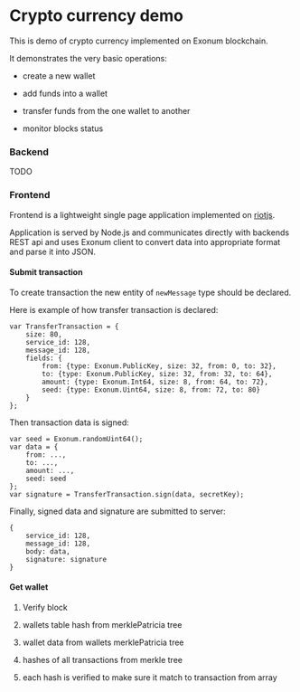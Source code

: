 # Crypto currency demo

This is demo of crypto currency implemented on Exonum blockchain.

It demonstrates the very basic operations:

- create a new wallet

- add funds into a wallet

- transfer funds from the one wallet to another

- monitor blocks status

### Backend

TODO

### Frontend

Frontend is a lightweight single page application implemented on [riotjs](https://github.com/riot/riot).

Application is served by Node.js and communicates directly with backends REST api and uses Exonum client to convert data into appropriate format and parse it into JSON.

#### Submit transaction

To create transaction the new entity of `newMessage` type should be declared.

Here is example of how transfer transaction is declared:

```
var TransferTransaction = {
    size: 80,
    service_id: 128,
    message_id: 128,
    fields: {
        from: {type: Exonum.PublicKey, size: 32, from: 0, to: 32},
        to: {type: Exonum.PublicKey, size: 32, from: 32, to: 64},
        amount: {type: Exonum.Int64, size: 8, from: 64, to: 72},
        seed: {type: Exonum.Uint64, size: 8, from: 72, to: 80}
    }
};
```

Then transaction data is signed:

```
var seed = Exonum.randomUint64();
var data = {
    from: ...,
    to: ...,
    amount: ...,
    seed: seed
};
var signature = TransferTransaction.sign(data, secretKey);
```

Finally, signed data and signature are submitted to server:

```
{
    service_id: 128,
    message_id: 128,
    body: data,
    signature: signature
}
```

#### Get wallet

1. Verify block

2. wallets table hash from merklePatricia tree

3. wallet data from wallets merklePatricia tree

4. hashes of all transactions from merkle tree

5. each hash is verified to make sure it match to transaction from array
